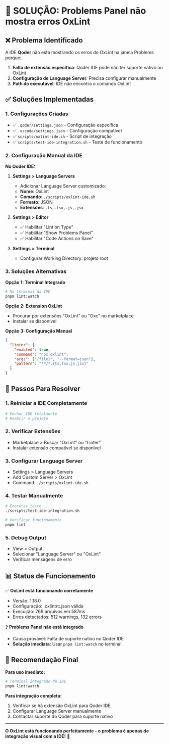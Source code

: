 # 🚨 SOLUÇÃO: Problems Panel não mostra erros OxLint

## ❌ Problema Identificado

A IDE **Qoder** não está mostrando os erros do OxLint na janela Problems porque:

1. **Falta de extensão específica**: Qoder IDE pode não ter suporte nativo ao OxLint
2. **Configuração de Language Server**: Precisa configurar manualmente
3. **Path do executável**: IDE não encontra o comando OxLint

## ✅ Soluções Implementadas

### 1. Configurações Criadas

- ✅ `.qoder/settings.json` - Configuração específica
- ✅ `.vscode/settings.json` - Configuração compatível
- ✅ `scripts/oxlint-ide.sh` - Script de integração
- ✅ `scripts/test-ide-integration.sh` - Teste de funcionamento

### 2. Configuração Manual da IDE

**No Qoder IDE:**

1. **Settings > Language Servers**
   - Adicionar Language Server customizado:
   - **Nome**: OxLint
   - **Comando**: `./scripts/oxlint-ide.sh`
   - **Formato**: JSON
   - **Extensões**: `.ts,.tsx,.js,.jsx`

2. **Settings > Editor**
   - ✅ Habilitar "Lint on Type"
   - ✅ Habilitar "Show Problems Panel"
   - ✅ Habilitar "Code Actions on Save"

3. **Settings > Terminal**
   - Configurar Working Directory: projeto root

### 3. Soluções Alternativas

**Opção 1: Terminal Integrado**

```bash
# No terminal da IDE
pnpm lint:watch
```

**Opção 2: Extension OxLint**

- Procurar por extensões "OxLint" ou "Oxc" no marketplace
- Instalar se disponível

**Opção 3: Configuração Manual**

```json
{
  "linter": {
    "enabled": true,
    "command": "npx oxlint",
    "args": ["{file}", "--format=json"],
    "pattern": "**/*.{ts,tsx,js,jsx}"
  }
}
```

## 🔧 Passos Para Resolver

### 1. **Reiniciar a IDE Completamente**

```bash
# Fechar IDE totalmente
# Reabrir o projeto
```

### 2. **Verificar Extensões**

- Marketplace > Buscar "OxLint" ou "Linter"
- Instalar extensão compatível se disponível

### 3. **Configurar Language Server**

- Settings > Language Servers
- Add Custom Server > OxLint
- Command: `./scripts/oxlint-ide.sh`

### 4. **Testar Manualmente**

```bash
# Executar teste
./scripts/test-ide-integration.sh

# Verificar funcionamento
pnpm lint
```

### 5. **Debug Output**

- View > Output
- Selecionar "Language Server" ou "OxLint"
- Verificar mensagens de erro

## 📊 Status de Funcionamento

✅ **OxLint está funcionando corretamente**

- Versão: 1.18.0
- Configuração: .oxlintrc.json válida
- Execução: 769 arquivos em 587ms
- Erros detectados: 512 warnings, 132 errors

❓ **Problems Panel não está integrado**

- Causa provável: Falta de suporte nativo no Qoder IDE
- **Solução imediata**: Usar `pnpm lint:watch` no terminal

## 🎯 Recomendação Final

**Para uso imediato:**

```bash
# Terminal integrado da IDE
pnpm lint:watch
```

**Para integração completa:**

1. Verificar se há extensão OxLint para Qoder IDE
2. Configurar Language Server manualmente
3. Contactar suporte do Qoder para suporte nativo

---

**O OxLint está funcionando perfeitamente - o problema é apenas de integração visual com a IDE!** 🎉
